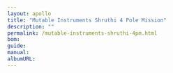 ```yaml
---
layout: apollo
title: "Mutable Instruments Shruthi 4 Pole Mission"
description: ""
permalink: /mutable-instruments-shruthi-4pm.html
bom: 
guide: 
manual: 
albumURL:
---
```

